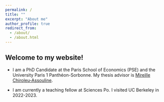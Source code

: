 ```yaml
---
permalink: /
title: ""
excerpt: "About me"
author_profile: true
redirect_from: 
  - /about/
  - /about.html
---
```


Welcome to my website!
------

* I am a PhD Candidate at the Paris School of Economics (PSE) and the University Paris 1 Panthéon-Sorbonne. My thesis advisor is [Mireille Chiroleu-Assouline](https://www.parisschoolofeconomics.eu/en/chiroleu-assouline-mireille/).

* I am currently a teaching fellow at Sciences Po. I visited UC Berkeley in 2022-2023.


